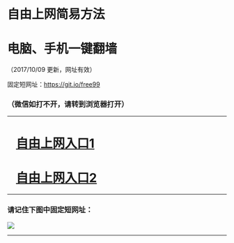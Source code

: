﻿# 自由上网简易方法

# 电脑、手机一键翻墙

（2017/10/09 更新，网址有效）

固定短网址：https://git.io/free99

### （微信如打不开，请转到浏览器打开）


***





# &nbsp;&nbsp; <a href="http://ft1595927444.fwq-tz-1001.info/fwqtz01.html?t=100900116358 " target="_blank">自由上网入口1</a>
# &nbsp;&nbsp; <a href="http://ft2101013152.fwq-tz-1002.info/fwqtz02.html?t=10090018721 " target="_blank">自由上网入口2</a>
***

### 请记住下图中固定短网址：

<img src="https://s3-us-west-2.amazonaws.com/fwq-1001/yjfq-20170905okok.png" /> 


***

